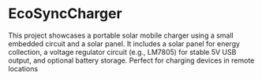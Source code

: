 # EcoSyncCharger
This project showcases a portable solar mobile charger using a small embedded circuit and a solar panel. It includes a solar panel for energy collection, a voltage regulator circuit (e.g., LM7805) for stable 5V USB output, and optional battery storage. Perfect for charging devices in remote locations

